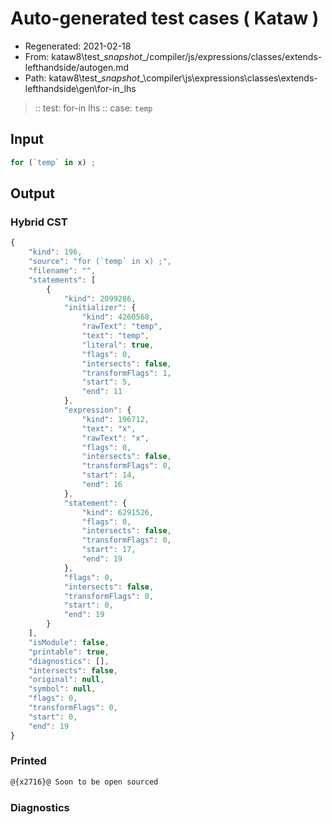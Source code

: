 # Auto-generated test cases ( Kataw )
- Regenerated: 2021-02-18
- From: kataw8\test\__snapshot__/compiler/js/expressions/classes/extends-lefthandside/autogen.md
- Path: kataw8\test\__snapshot__\compiler\js\expressions\classes\extends-lefthandside\gen\for-in_lhs
> :: test: for-in lhs
> :: case: `temp`
## Input

`````js
for (`temp` in x) ;
`````

## Output

### Hybrid CST


```javascript
{
    "kind": 196,
    "source": "for (`temp` in x) ;",
    "filename": "",
    "statements": [
        {
            "kind": 2099286,
            "initializer": {
                "kind": 4260568,
                "rawText": "temp",
                "text": "temp",
                "literal": true,
                "flags": 0,
                "intersects": false,
                "transformFlags": 1,
                "start": 5,
                "end": 11
            },
            "expression": {
                "kind": 196712,
                "text": "x",
                "rawText": "x",
                "flags": 0,
                "intersects": false,
                "transformFlags": 0,
                "start": 14,
                "end": 16
            },
            "statement": {
                "kind": 6291526,
                "flags": 0,
                "intersects": false,
                "transformFlags": 0,
                "start": 17,
                "end": 19
            },
            "flags": 0,
            "intersects": false,
            "transformFlags": 0,
            "start": 0,
            "end": 19
        }
    ],
    "isModule": false,
    "printable": true,
    "diagnostics": [],
    "intersects": false,
    "original": null,
    "symbol": null,
    "flags": 0,
    "transformFlags": 0,
    "start": 0,
    "end": 19
}
```

  
### Printed


```javascript
@{x2716}@ Soon to be open sourced
```

  
### Diagnostics


```javascript

```

